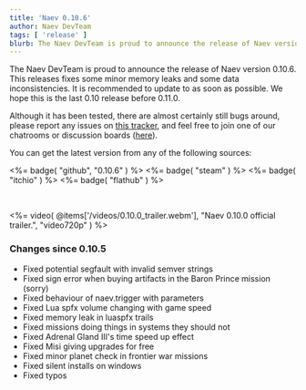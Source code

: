 ```yaml
---
title: 'Naev 0.10.6'
author: Naev DevTeam
tags: [ 'release' ]
blurb: The Naev DevTeam is proud to announce the release of Naev version 0.10.6.
---
```

The Naev DevTeam is proud to announce the release of Naev
version 0.10.6. This releases fixes some minor memory leaks and some
data inconsistencies. It is recommended to update to as soon as
possible. We hope this is the last 0.10 release before 0.11.0.

Although it has been tested, there are almost certainly still bugs
around, please report any issues on [this
tracker](https://github.com/naev/naev/issues), and feel free to join one of our
chatrooms or discussion boards ([here](https://naev.org/contact/)).

You can get the latest version from any of the following sources:

<%= badge( "github", "0.10.6" ) %>
<%= badge( "steam" ) %>
<%= badge( "itchio" ) %>
<%= badge( "flathub" ) %>

<br>

<%= video( @items['/videos/0.10.0_trailer.webm'], "Naev 0.10.0 official trailer.", "video720p" ) %>

### Changes since 0.10.5
* Fixed potential segfault with invalid semver strings
* Fixed sign error when buying artifacts in the Baron Prince mission (sorry)
* Fixed behaviour of naev.trigger with parameters
* Fixed Lua spfx volume changing with game speed
* Fixed memory leak in luaspfx trails
* Fixed missions doing things in systems they should not
* Fixed Adrenal Gland III's time speed up effect
* Fixed Misi giving upgrades for free
* Fixed minor planet check in frontier war missions
* Fixed silent installs on windows
* Fixed typos
